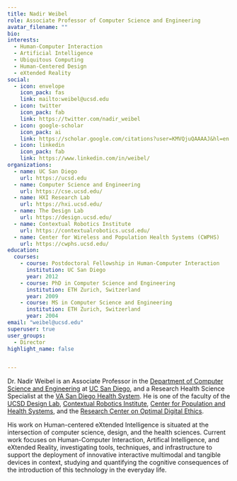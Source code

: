 ```yaml
---
title: Nadir Weibel
role: Associate Professor of Computer Science and Engineering
avatar_filename: ""
bio: 
interests:
  - Human-Computer Interaction
  - Artificial Intelligence
  - Ubiquitous Computing
  - Human-Centered Design
  - eXtended Reality
social:
  - icon: envelope
    icon_pack: fas
    link: mailto:weibel@ucsd.edu
  - icon: twitter
    icon_pack: fab
    link: https://twitter.com/nadir_weibel
  - icon: google-scholar
    icon_pack: ai
    link: https://scholar.google.com/citations?user=KMVQjuQAAAAJ&hl=en
  - icon: linkedin
    icon_pack: fab
    link: https://www.linkedin.com/in/weibel/
organizations:
  - name: UC San Diego
    url: https://ucsd.edu
  - name: Computer Science and Engineering
    url: https://cse.ucsd.edu/
  - name: HXI Research Lab
    url: https://hxi.ucsd.edu/
  - name: The Design Lab
    url: https://design.ucsd.edu/
  - name: Contextual Robotics Institute
    url: https://contextualrobotics.ucsd.edu/
  - name: Center for Wireless and Population Health Systems (CWPHS)
    url: https://cwphs.ucsd.edu/
education:
  courses:
    - course: Postdoctoral Fellowship in Human-Computer Interaction
      institution: UC San Diego
      year: 2012
    - course: PhD in Computer Science and Engineering
      institution: ETH Zurich, Switzerland
      year: 2009
    - course: MS in Computer Science and Engineering
      institution: ETH Zurich, Switzerland
      year: 2004
email: "weibel@ucsd.edu"
superuser: true
user_groups:
  - Director
highlight_name: false


---
```

Dr. Nadir Weibel is an Associate Professor in the [Department of Computer Science and Engineering](https://cse.ucsd.edu) at [UC San Diego](https://ucsd.edu), and a Research Health Science Specialist at the [VA San Diego Health System](https://www.sandiego.va.gov/). He is one of the faculty of the [UCSD Design Lab](https://designlab.ucsd.edu/), [Contextual Robotics Institute](https://contextualrobotics.ucsd.edu/), [Center for Population and Health Systems](https://cwphs.ucsd.edu/), and the [Research Center on Optimal Digital Ethics](https://recode.health).

His work on Human-centered eXtended Intelligence is situated at the intersection of computer science, design, and the health sciences. Current work focuses on Human-Computer Interaction, Artifical Intelligence, and eXtended Reality, investigating tools, techniques, and infrastructure to support the deployment of innovative interactive multimodal and tangible devices in context, studying and quantifying the cognitive consequences of the introduction of this technology in the everyday life.